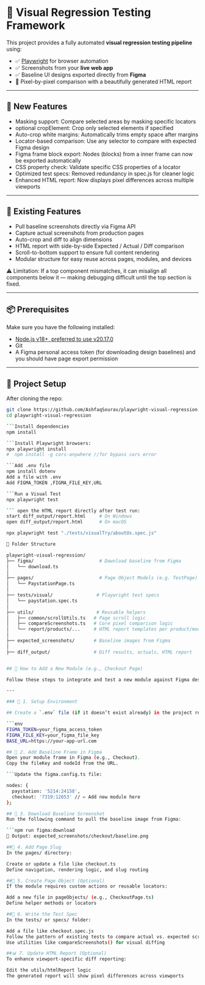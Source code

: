 # 🎯 Visual Regression Testing Framework

This project provides a fully automated **visual regression testing pipeline** using:

- ✅ [Playwright](https://playwright.dev/) for browser automation
- ✅ Screenshots from your **live web app**
- ✅ Baseline UI designs exported directly from **Figma**
- 🧪 Pixel-by-pixel comparison with a beautifully generated HTML report

---
## 🌟 New Features

- Masking support: Compare selected areas by masking specific locators
- optional cropElement: Crop only selected elements if specified
- Auto-crop white margins: Automatically trims empty space after margins
- Locator-based comparison: Use any selector to compare with expected Figma design
- Figma frame block export: Nodes (blocks) from a inner frame can now be exported automatically
- CSS property check: Validate specific CSS properties of a locator
- Optimized test specs: Removed redundancy in spec.js for cleaner logic
- Enhanced HTML report: Now displays pixel differences across multiple viewports

---

## 🚀 Existing Features

- Pull baseline screenshots directly via Figma API
- Capture actual screenshots from production pages
- Auto-crop and diff to align dimensions
- HTML report with side-by-side Expected / Actual / Diff comparison
- Scroll-to-bottom support to ensure full content rendering
- Modular structure for easy reuse across pages, modules, and devices

⚠️ Limitation:
If a top component mismatches, it can misalign all components below it — making debugging difficult until the top section is fixed.

---

## 📦 Prerequisites

Make sure you have the following installed:

- [Node.js v18+, preferred to use v20.17.0](https://nodejs.org/en/download/)
- Git
- A Figma personal access token (for downloading design baselines) and you should have page export permission

---

## 🔧 Project Setup

After cloning the repo:

```bash
git clone https://github.com/AshfaqSourav/playwright-visual-regression.git
cd playwright-visual-regression

```Install dependencies
npm install

```Install Playwright browsers:
npx playwright install
#  npm install -g cors-anywhere //for bypass cors error

```Add .env file
npm install dotenv
Add a file with .env
Add FIGMA_TOKEN ,FIGMA_FILE_KEY,URL

```Run a Visual Test
npx playwright test

``` open the HTML report directly after test run:
start diff_output/report.html     # On Windows
open diff_output/report.html      # On macOS

npx playwright test "./tests/visualTry/aboutUs.spec.js"

📂 Folder Structure

playwright-visual-regression/
├── figma/                        # Download baseline from Figma
│   └── download.ts
│
├── pages/                        # Page Object Models (e.g. TestPage)
│   └── PaystationPage.ts
│
├── tests/visual/                # Playwright test specs
│   └── paystation.spec.ts
│
├── utils/                       # Reusable helpers
│   ├── common/scrollUtils.ts   # Page scroll logic
│   ├── compareScreenshots.ts   # Core pixel comparison logic
│   └── report/products/...     # HTML report templates per product/module
│
├── expected_screenshots/       # Baseline images from Figma
│
├── diff_output/                # Diff results, actuals, HTML report


## 🧪 How to Add a New Module (e.g., Checkout Page)

Follow these steps to integrate and test a new module against Figma designs:

---

### 🔧 1. Setup Environment

## Create a `.env` file (if it doesn’t exist already) in the project root and add:

```env
FIGMA_TOKEN=your_figma_access_token
FIGMA_FILE_KEY=your_figma_file_key
BASE_URL=https://your-app-url.com

## 🎨 2. Add Baseline Frame in Figma
Open your module frame in Figma (e.g., Checkout).
Copy the fileKey and nodeId from the URL.

```Update the figma.config.ts file:

nodes: {
  paystation: '5214:24158',
  checkout: '7319:12653' // ← Add new module here
};

## 📸 3. Download Baseline Screenshot
Run the following command to pull the baseline image from Figma:

```npm run figma:download
📁 Output: expected_screenshots/checkout/baseline.png

##🧭 4. Add Page Slug
In the pages/ directory:

Create or update a file like checkout.ts
Define navigation, rendering logic, and slug routing

##🧱 5. Create Page Object (Optional)
If the module requires custom actions or reusable locators:

Add a new file in pageObjects/ (e.g., CheckoutPage.ts)
Define helper methods or locators

##🧪 6. Write the Test Spec
In the tests/ or specs/ folder:

Add a file like checkout.spec.js
Follow the pattern of existing tests to compare actual vs. expected screenshots
Use utilities like compareScreenshots() for visual diffing

##📊 7. Update HTML Report (Optional)
To enhance viewport-specific diff reporting:

Edit the utils/htmlReport logic
The generated report will show pixel differences across viewports